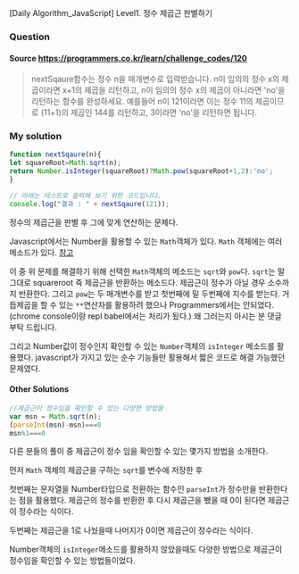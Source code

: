 [Daily Algorithm_JavaScript] Level1. 정수 제곱근 판별하기

### Question

#### Source https://programmers.co.kr/learn/challenge_codes/120

> nextSqaure함수는 정수 n을 매개변수로 입력받습니다.
> n이 임의의 정수 x의 제곱이라면 x+1의 제곱을 리턴하고, n이 임의의 정수 x의 제곱이 아니라면 'no'을 리턴하는 함수를 완성하세요.
> 예를들어 n이 121이라면 이는 정수 11의 제곱이므로 (11+1)의 제곱인 144를 리턴하고, 3이라면 'no'을 리턴하면 됩니다.

### My solution

```javascript
function nextSqaure(n){
let squareRoot=Math.sqrt(n);
return Number.isInteger(squareRoot)?Math.pow(squareRoot+1,2):'no';
}

// 아래는 테스트로 출력해 보기 위한 코드입니다.
console.log("결과 : " + nextSqaure(121));
```

정수의 제곱근을 판별 후 그에 맞게 연산하는 문제다.

Javascript에서는 Number을 활용할 수 있는 ```Math```객체가 있다. ```Math``` 객체에는 여러 메소드가 있다. [참고](https://developer.mozilla.org/ko/docs/Web/JavaScript/Reference/Global_Objects/Math)

이 중 위 문제를 해결하기 위해 선택한 ```Math```객체의 메소드는 ```sqrt```와 ```pow```다. ```sqrt```는 말 그대로 squareroot 즉 제곱근을 반환하는 메소드다. 제곱근이 정수가 아닐 경우 소수까지 반환한다. 그리고 ```pow```는 두 매개변수를 받고 첫번째에 밑 두번째에 지수를 받는다. 거듭제곱을 할 수 있는 ```**```연산자를 활용하려 했으나 Programmers에서는 안되었다.(chrome console이랑 repl babel에서는 처리가 됬다.) 왜 그러는지 아시는 분 댓글 부탁 드립니다.

그리고 Number값이 정수인지 확인할 수 있는 ```Number```객체의 ```isInteger``` 메소드를 활용했다. javascript가 가지고 있는 순수 기능들만 활용해서 짧은 코드로 해결 가능했던 문제였다.

#### Other Solutions

```javascript
//제곱근이 정수임을 확인할 수 있는 다양한 방법들
var msn = Math.sqrt(n);
(parseInt(msn)-msn)===0
msn%1===0
```

다른 분들의 풀이 중 제곱근이 정수 임을 확인할 수 있는 몇가지 방법을 소개한다.

먼저 ```Math``` 객체의 제곱근을 구하는 ```sqrt```를 변수에 저장한 후 

첫번째는 문자열을 Number타입으로 전환하는 함수인 ```parseInt```가 정수만을 반환한다는 점을 활용했다. 제곱근의 정수를 반환한 후 다시 제곱근을 뺐을 때 0이 된다면 제곱근이 정수라는 식이다.

두번째는 제곱근을 1로 나눴을때 나머지가 0이면 제곱근이 정수라는 식이다.

Number객체의 ```isInteger```메소드를 활용하지 않았을때도 다양한 방법으로 제곱근이 정수임을 확인할 수 있는 방법들이었다.









